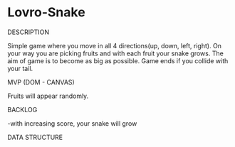 # Lovro-Snake

DESCRIPTION

Simple game where you move in all 4 directions(up, down, left, right). On your way you are picking 
fruits and with each fruit your snake grows. The aim of game is to become as big as possible. 
Game ends if you collide with your tail.

MVP (DOM - CANVAS)

Fruits will appear randomly.

BACKLOG

-with increasing score, your snake will grow

DATA STRUCTURE






